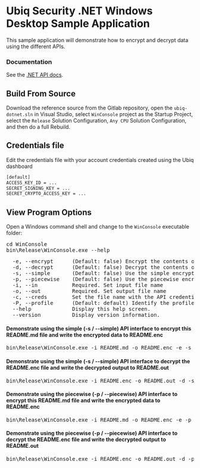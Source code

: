 # Ubiq Security .NET Windows Desktop Sample Application

This sample application will demonstrate how to encrypt and decrypt data using 
the different APIs.


### Documentation

See the [.NET API docs](https://dev.ubiqsecurity.com/docs/api).

## Build From Source

Download the reference source from the Gitlab repository, open the ```ubiq-dotnet.sln``` in Visual Studio,
select ```WinConsole``` project as the Startup Project, select the ```Release``` Solution Configuration, ```Any CPU``` Solution Configuration, and then do a full Rebuild.

## Credentials file

Edit the credentials file with your account credentials created using the Ubiq dashboard

```sh
[default]
ACCESS_KEY_ID = ...
SECRET_SIGNING_KEY = ...
SECRET_CRYPTO_ACCESS_KEY = ...
```
## View Program Options

Open a Windows command shell and change to the ```WinConsole``` executable folder:

<pre>
cd WinConsole
bin\Release\WinConsole.exe --help
</pre>

<pre>
  -e, --encrypt      (Default: false) Encrypt the contents of the input file and write the results to output file
  -d, --decrypt      (Default: false) Decrypt the contents of the input file and write the results to output file
  -s, --simple       (Default: false) Use the simple encryption / decryption interfaces
  -p, --piecewise    (Default: false) Use the piecewise encryption / decryption interfaces
  -i, --in           Required. Set input file name
  -o, --out          Required. Set output file name
  -c, --creds        Set the file name with the API credentials
  -P, --profile      (Default: default) Identify the profile within the credentials file
  --help             Display this help screen.
  --version          Display version information.
</pre>


#### Demonstrate using the simple (-s / --simple) API interface to encrypt this README.md file and write the encrypted data to README.enc

<pre>
bin\Release\WinConsole.exe -i README.md -o README.enc -e -s -c credentials
</pre>

#### Demonstrate using the simple (-s / --simple) API interface to decrypt the README.enc file and write the decrypted output to README.out

<pre>
bin\Release\WinConsole.exe -i README.enc -o README.out -d -s -c credentials
</pre>

#### Demonstrate using the piecewise (-p / --piecewise) API interface to encrypt this README.md file and write the encrypted data to README.enc

<pre>
bin\Release\WinConsole.exe -i README.md -o README.enc -e -p -c credentials
</pre>

#### Demonstrate using the piecewise (-p / --piecewise) API interface to decrypt the README.enc file and write the decrypted output to README.out

<pre>
bin\Release\WinConsole.exe -i README.enc -o README.out -d -p -c credentials 
</pre>


